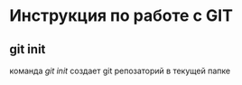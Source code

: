 # Инструкция по работе с GIT

## git init

команда *git init*  создает git репозаторий в текущей папке